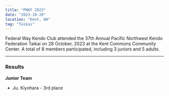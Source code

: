 ```yaml
---
title: "PNKF 2023"
date: "2023-10-28"
location: "Kent, WA"
tag: "Taikai"
---
```


Federal Way Kendo Club attended the 37th Annual Pacific Northwest Kendo Federation Taikai on 28 October, 2023 at the Kent Commons Community Center. A total of 8 members participated, including 3 juniors and 5 adults.

---

### Results

**Junior Team**

- Ju. Kiyohara - 3rd place
